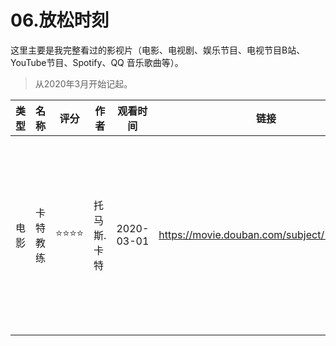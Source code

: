# 06.放松时刻

这里主要是我完整看过的影视片（电影、电视剧、娱乐节目、电视节目B站、YouTube节目、Spotify、QQ 音乐歌曲等）。

>从2020年3月开始记起。


| 类型 | 名称 | 评分 | 作者 | 观看时间 | 链接 | 观后感 |
|----|----|----|----|----|----|----|
|电影|卡特教练|⭐️⭐️⭐️⭐️|托马斯.卡特|2020-03-01|https://movie.douban.com/subject/1309017/|用成长思维模型看待一个球队，并改变球队球员的认知。|
